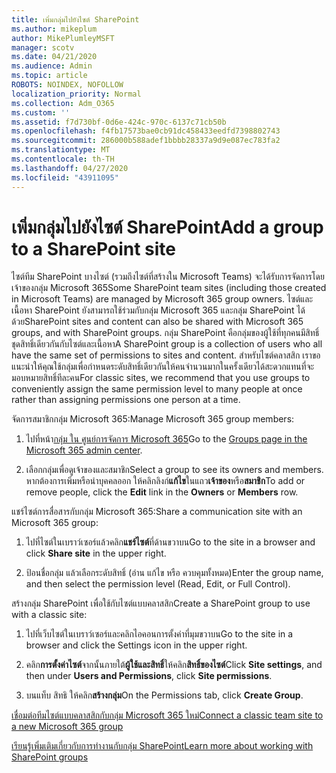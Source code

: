 ```yaml
---
title: เพิ่มกลุ่มไปยังไซต์ SharePoint
ms.author: mikeplum
author: MikePlumleyMSFT
manager: scotv
ms.date: 04/21/2020
ms.audience: Admin
ms.topic: article
ROBOTS: NOINDEX, NOFOLLOW
localization_priority: Normal
ms.collection: Adm_O365
ms.custom: ''
ms.assetid: f7d730bf-0d6e-424c-970c-6137c71cb50b
ms.openlocfilehash: f4fb17573bae0cb91dc458433eedfd7398802743
ms.sourcegitcommit: 286000b588adef1bbbb28337a9d9e087ec783fa2
ms.translationtype: MT
ms.contentlocale: th-TH
ms.lasthandoff: 04/27/2020
ms.locfileid: "43911095"
---
```

# <a name="add-a-group-to-a-sharepoint-site"></a><span data-ttu-id="9ed9f-102">เพิ่มกลุ่มไปยังไซต์ SharePoint</span><span class="sxs-lookup"><span data-stu-id="9ed9f-102">Add a group to a SharePoint site</span></span>

<span data-ttu-id="9ed9f-103">ไซต์ทีม SharePoint บางไซต์ (รวมถึงไซต์ที่สร้างใน Microsoft Teams) จะได้รับการจัดการโดยเจ้าของกลุ่ม Microsoft 365</span><span class="sxs-lookup"><span data-stu-id="9ed9f-103">Some SharePoint team sites (including those created in Microsoft Teams) are managed by Microsoft 365 group owners.</span></span> <span data-ttu-id="9ed9f-104">ไซต์และเนื้อหา SharePoint ยังสามารถใช้ร่วมกับกลุ่ม Microsoft 365 และกลุ่ม SharePoint ได้ด้วย</span><span class="sxs-lookup"><span data-stu-id="9ed9f-104">SharePoint sites and content can also be shared with Microsoft 365 groups, and with SharePoint groups.</span></span> <span data-ttu-id="9ed9f-105">กลุ่ม SharePoint คือกลุ่มของผู้ใช้ที่ทุกคนมีสิทธิ์ชุดสิทธิ์เดียวกันกับไซต์และเนื้อหา</span><span class="sxs-lookup"><span data-stu-id="9ed9f-105">A SharePoint group is a collection of users who all have the same set of permissions to sites and content.</span></span> <span data-ttu-id="9ed9f-106">สําหรับไซต์คลาสสิก เราขอแนะนําให้คุณใช้กลุ่มเพื่อกําหนดระดับสิทธิ์เดียวกันให้คนจํานวนมากในครั้งเดียวได้สะดวกแทนที่จะมอบหมายสิทธิ์ทีละคน</span><span class="sxs-lookup"><span data-stu-id="9ed9f-106">For classic sites, we recommend that you use groups to conveniently assign the same permission level to many people at once rather than assigning permissions one person at a time.</span></span>
  
<span data-ttu-id="9ed9f-107">จัดการสมาชิกกลุ่ม Microsoft 365:</span><span class="sxs-lookup"><span data-stu-id="9ed9f-107">Manage Microsoft 365 group members:</span></span>
  
1. <span data-ttu-id="9ed9f-108">ไปที่หน้า[กลุ่ม ใน ศูนย์การจัดการ Microsoft 365](https://portal.office.com/adminportal/home#/groups)</span><span class="sxs-lookup"><span data-stu-id="9ed9f-108">Go to the [Groups page in the Microsoft 365 admin center](https://portal.office.com/adminportal/home#/groups).</span></span>
    
2. <span data-ttu-id="9ed9f-109">เลือกกลุ่มเพื่อดูเจ้าของและสมาชิก</span><span class="sxs-lookup"><span data-stu-id="9ed9f-109">Select a group to see its owners and members.</span></span> <span data-ttu-id="9ed9f-110">หากต้องการเพิ่มหรือนําบุคคลออก ให้คลิกลิงก์**แก้ไข**ในแถว**เจ้าของ**หรือ**สมาชิก**</span><span class="sxs-lookup"><span data-stu-id="9ed9f-110">To add or remove people, click the **Edit** link in the **Owners** or **Members** row.</span></span> 
    
<span data-ttu-id="9ed9f-111">แชร์ไซต์การสื่อสารกับกลุ่ม Microsoft 365:</span><span class="sxs-lookup"><span data-stu-id="9ed9f-111">Share a communication site with an Microsoft 365 group:</span></span>
  
1. <span data-ttu-id="9ed9f-112">ไปที่ไซต์ในเบราว์เซอร์แล้วคลิก**แชร์ไซต์**ที่ด้านขวาบน</span><span class="sxs-lookup"><span data-stu-id="9ed9f-112">Go to the site in a browser and click **Share site** in the upper right.</span></span> 
    
2. <span data-ttu-id="9ed9f-113">ป้อนชื่อกลุ่ม แล้วเลือกระดับสิทธิ์ (อ่าน แก้ไข หรือ ควบคุมทั้งหมด)</span><span class="sxs-lookup"><span data-stu-id="9ed9f-113">Enter the group name, and then select the permission level (Read, Edit, or Full Control).</span></span>
    
<span data-ttu-id="9ed9f-114">สร้างกลุ่ม SharePoint เพื่อใช้กับไซต์แบบคลาสสิก</span><span class="sxs-lookup"><span data-stu-id="9ed9f-114">Create a SharePoint group to use with a classic site:</span></span>
  
1. <span data-ttu-id="9ed9f-115">ไปที่เว็บไซต์ในเบราว์เซอร์และคลิกไอคอนการตั้งค่าที่มุมขวาบน</span><span class="sxs-lookup"><span data-stu-id="9ed9f-115">Go to the site in a browser and click the Settings icon in the upper right.</span></span>
    
2. <span data-ttu-id="9ed9f-116">คลิก**การตั้งค่าไซต์**จากนั้นภายใต้**ผู้ใช้และสิทธิ์**ให้คลิก**สิทธิ์ของไซต์**</span><span class="sxs-lookup"><span data-stu-id="9ed9f-116">Click **Site settings**, and then under **Users and Permissions**, click **Site permissions**.</span></span>
    
3. <span data-ttu-id="9ed9f-117">บนแท็บ สิทธิ ให้คลิก**สร้างกลุ่ม**</span><span class="sxs-lookup"><span data-stu-id="9ed9f-117">On the Permissions tab, click **Create Group**.</span></span>
    
[<span data-ttu-id="9ed9f-118">เชื่อมต่อทีมไซต์แบบคลาสสิกกับกลุ่ม Microsoft 365 ใหม่</span><span class="sxs-lookup"><span data-stu-id="9ed9f-118">Connect a classic team site to a new Microsoft 365 group</span></span>](https://go.microsoft.com/fwlink/?linkid=2008654)
  
[<span data-ttu-id="9ed9f-119">เรียนรู้เพิ่มเติมเกี่ยวกับการทํางานกับกลุ่ม SharePoint</span><span class="sxs-lookup"><span data-stu-id="9ed9f-119">Learn more about working with SharePoint groups</span></span>](https://go.microsoft.com/fwlink/?linkid=874658)
  

